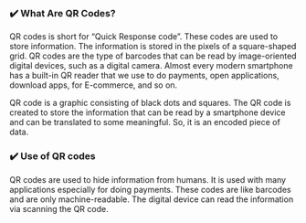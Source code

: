 ### :heavy_check_mark: What Are QR Codes?
QR codes is short for “Quick Response code”. These codes are used to store information. The information is stored in the pixels of a square-shaped grid. QR codes are the type of barcodes that can be read by image-oriented digital devices, such as a digital camera. Almost every modern smartphone has a built-in QR reader that we use to do payments, open applications, download apps, for E-commerce, and so on.

QR code is a graphic consisting of black dots and squares. The QR code is created to store the information that can be read by a smartphone device and can be translated to some meaningful. So, it is an encoded piece of data.

### :heavy_check_mark: Use of QR codes
QR codes are used to hide information from humans. It is used with many applications especially for doing payments. These codes are like barcodes and are only machine-readable. The digital device can read the information via scanning the QR code.